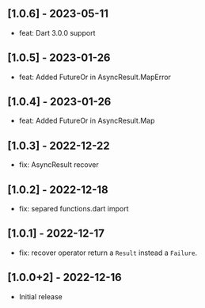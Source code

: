 ## [1.0.6] - 2023-05-11

* feat: Dart 3.0.0 support

## [1.0.5] - 2023-01-26

* feat: Added FutureOr in AsyncResult.MapError
## [1.0.4] - 2023-01-26

* feat: Added FutureOr in AsyncResult.Map

## [1.0.3] - 2022-12-22

* fix: AsyncResult recover

## [1.0.2] - 2022-12-18

* fix: separed functions.dart import

## [1.0.1] - 2022-12-17

* fix: recover operator return a `Result` instead a `Failure`.

## [1.0.0+2] - 2022-12-16

* Initial release

